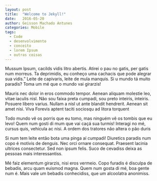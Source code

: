 ```yaml
---
layout: post
title:  "Welcome to Jekyll!"
date:   2016-05-20
author: Geisson Machado Antunes
categories: Mobile
tags:
  - Code
  - desenvolvimento
  - conceito
  - lorem Ipsum
  - outras coisas
---
```




Mussum Ipsum, cacilds vidis litro abertis. Atirei o pau no gatis, per gatis num morreus. Ta deprimidis, eu conheço uma cachacis que pode alegrar sua vidis.” Leite de capivaris, leite de mula manquis. Si u mundo tá muito paradis? Toma um mé que o mundo vai girarzis!
<!-- leia-mais -->
Mauris nec dolor in eros commodo tempor. Aenean aliquam molestie leo, vitae iaculis nisl. Não sou faixa preta cumpadi, sou preto inteiris, inteiris. Posuere libero varius. Nullam a nisl ut ante blandit hendrerit. Aenean sit amet nisi. Viva Forevis aptent taciti sociosqu ad litora torquent

Todo mundo vê os porris que eu tomo, mas ninguém vê os tombis que eu levo! Quem num gosti di mum que vai caçá sua turmis! Interagi no mé, cursus quis, vehicula ac nisi. A ordem dos tratores não altera o pão duris

Si num tem leite então bota uma pinga aí cumpadi! Diuretics paradis num copo é motivis de denguis. Nec orci ornare consequat. Praesent lacinia ultrices consectetur. Sed non ipsum felis. Suco de cevadiss deixa as pessoas mais interessantiss.

Mé faiz elementum girarzis, nisi eros vermeio. Copo furadis é disculpa de bebadis, arcu quam euismod magna. Quem num gosta di mé, boa gente num é. Mais vale um bebadis conhecidiss, que um alcoolatra anonimiss.
